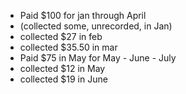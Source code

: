 - Paid $100 for jan through April
- (collected some, unrecorded, in Jan)
- collected $27 in feb
- collected $35.50 in mar
- Paid $75 in May for May - June - July
- collected $12 in May
- collected $19 in June
